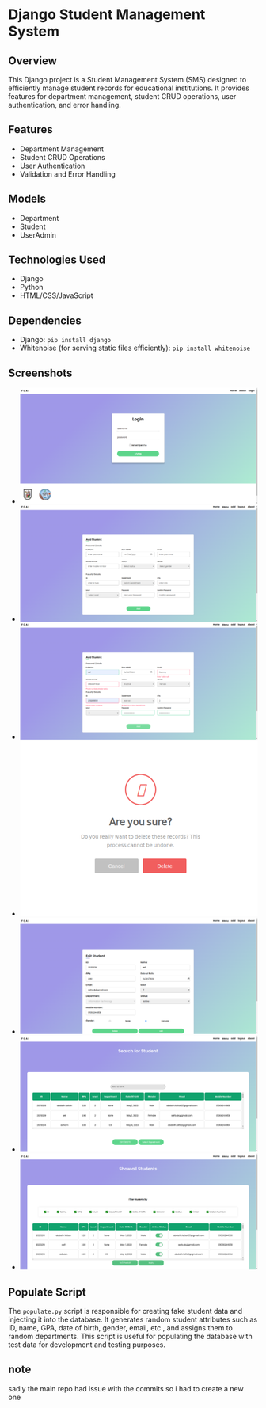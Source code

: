 # Django Student Management System

## Overview
This Django project is a Student Management System (SMS) designed to efficiently manage student records for educational institutions. It provides features for department management, student CRUD operations, user authentication, and error handling.

## Features
- Department Management
- Student CRUD Operations
- User Authentication
- Validation and Error Handling

## Models
- Department
- Student
- UserAdmin

## Technologies Used
- Django
- Python
- HTML/CSS/JavaScript

## Dependencies
- Django: `pip install django`
- Whitenoise (for serving static files efficiently): `pip install whitenoise`

## Screenshots
- ![Login](screenshots/login.png)
- ![Add Student](screenshots/add.png)
- ![Validation](screenshots/validation.png)
- ![Delete Student](screenshots/delete.png)
- ![Edit Student](screenshots/edit.png)
- ![Search](screenshots/search.png)
- ![Show Students](screenshots/show.png)

## Populate Script
The `populate.py` script is responsible for creating fake student data and injecting it into the database. It generates random student attributes such as ID, name, GPA, date of birth, gender, email, etc., and assigns them to random departments. This script is useful for populating the database with test data for development and testing purposes.

## note
sadly the main repo had issue with the commits so i had to create a new one